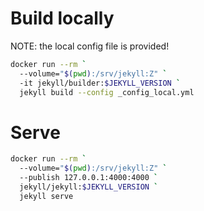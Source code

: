 # Build locally
NOTE: the local config file is provided!
```bash
docker run --rm `
  --volume="$(pwd):/srv/jekyll:Z" `
  -it jekyll/builder:$JEKYLL_VERSION `
  jekyll build --config _config_local.yml
```

# Serve
```bash
docker run --rm `
  --volume="$(pwd):/srv/jekyll:Z" `
  --publish 127.0.0.1:4000:4000 `
  jekyll/jekyll:$JEKYLL_VERSION `
  jekyll serve
```
